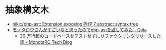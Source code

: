 # 抽象構文木

- [nikic/php-ast: Extension exposing PHP 7 abstract syntax tree](https://github.com/nikic/php-ast)
- [モノタロウさんがすごいなと思ったのでphp-astを試してみた - Qiita](https://qiita.com/tetsunosukeito/items/c0e99a120414de226480)
  - [20 万行超のコードベースをテストせずにリファクタリングリリースした話 - MonotaRO Tech Blog](https://tech-blog.monotaro.com/entry/2018/09/26/142451)

